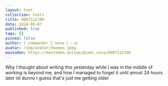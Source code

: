 ```yaml
---
layout: toot
collection: toots
title: 0907112700
date: 2024-09-07
published: true
tags: []
pinned: false
author: ⸸ commander ░ nova ⸸ :~$
avatar: /img/avatar/daemon.jpeg
mastodon: https://mastodon.online/@cmdr_nova/0907112700
---
```


Why I thought about writing this yesterday while I was in the middle of working is beyond me, and how I managed to forget it until amost 24 hours later isI dunno I guess that's just me getting older
